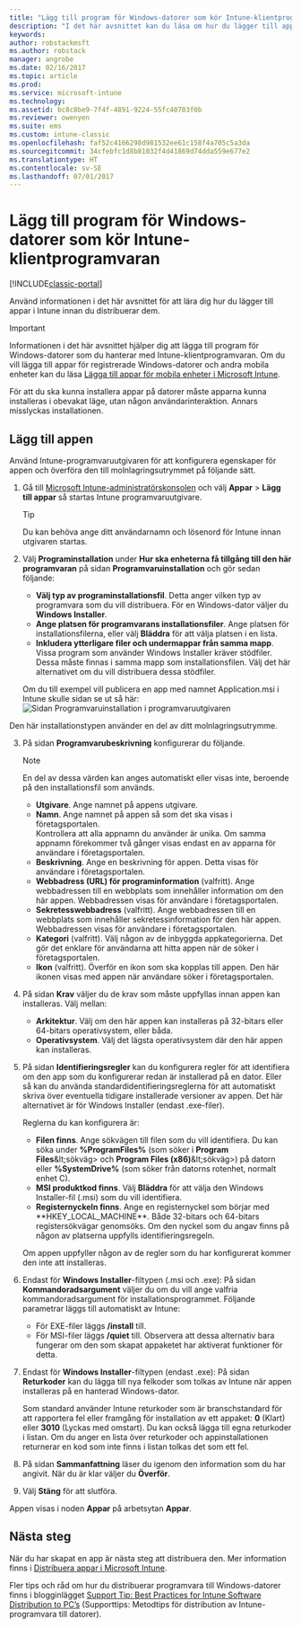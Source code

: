 ```yaml
---
title: "Lägg till program för Windows-datorer som kör Intune-klientprogramvaran"
description: "I det här avsnittet kan du läsa om hur du lägger till appar för Windows-datorer i Intune innan du distribuerar dem."
keywords: 
author: robstackmsft
ms.author: robstack
manager: angrobe
ms.date: 02/16/2017
ms.topic: article
ms.prod: 
ms.service: microsoft-intune
ms.technology: 
ms.assetid: bc8c8be9-7f4f-4891-9224-55fc40703f0b
ms.reviewer: owenyen
ms.suite: ems
ms.custom: intune-classic
ms.openlocfilehash: faf52c4166298d981532ee61c158f4a705c5a3da
ms.sourcegitcommit: 34cfebfc1d8b81032f4d41869d74dda559e677e2
ms.translationtype: HT
ms.contentlocale: sv-SE
ms.lasthandoff: 07/01/2017
---
```

# <a name="add-apps-for-windows-pcs-that-run-the-intune-software-client"></a>Lägg till program för Windows-datorer som kör Intune-klientprogramvaran

[!INCLUDE[classic-portal](../includes/classic-portal.md)]

Använd informationen i det här avsnittet för att lära dig hur du lägger till appar i Intune innan du distribuerar dem.

> [!IMPORTANT]
> Informationen i det här avsnittet hjälper dig att lägga till program för Windows-datorer som du hanterar med Intune-klientprogramvaran. Om du vill lägga till appar för registrerade Windows-datorer och andra mobila enheter kan du läsa [Lägga till appar för mobila enheter i Microsoft Intune](add-apps-for-mobile-devices-in-microsoft-intune.md).

För att du ska kunna installera appar på datorer måste apparna kunna installeras i obevakat läge, utan någon användarinteraktion. Annars misslyckas installationen.


## <a name="add-the-app"></a>Lägg till appen
Använd Intune-programvaruutgivaren för att konfigurera egenskaper för appen och överföra den till molnlagringsutrymmet på följande sätt.

1.  Gå till [Microsoft Intune-administratörskonsolen](https://manage.microsoft.com) och välj **Appar** &gt; **Lägg till appar** så startas Intune programvaruutgivare.

    > [!TIP]
    > Du kan behöva ange ditt användarnamn och lösenord för Intune innan utgivaren startas.

2.  Välj **Programinstallation** under **Hur ska enheterna få tillgång till den här programvaran** på sidan **Programvaruinstallation** och gör sedan följande:

    - **Välj typ av programinstallationsfil**. Detta anger vilken typ av programvara som du vill distribuera. För en Windows-dator väljer du **Windows Installer**.
    - **Ange platsen för programvarans installationsfiler**. Ange platsen för installationsfilerna, eller välj **Bläddra** för att välja platsen i en lista.
    - **Inkludera ytterligare filer och undermappar från samma mapp**. Vissa program som använder Windows Installer kräver stödfiler. Dessa måste finnas i samma mapp som installationsfilen. Välj det här alternativet om du vill distribuera dessa stödfiler.

    Om du till exempel vill publicera en app med namnet Application.msi i Intune skulle sidan se ut så här: ![Sidan Programvaruinstallation i programvaruutgivaren](./media/publisher-for-pc.png)

   Den här installationstypen använder en del av ditt molnlagringsutrymme.

3.  På sidan **Programvarubeskrivning** konfigurerar du följande.

    > [!NOTE]
    > En del av dessa värden kan anges automatiskt eller visas inte, beroende på den installationsfil som används.

    - **Utgivare**. Ange namnet på appens utgivare.
    - **Namn**. Ange namnet på appen så som det ska visas i företagsportalen.<br />Kontrollera att alla appnamn du använder är unika. Om samma appnamn förekommer två gånger visas endast en av apparna för användare i företagsportalen.
    - **Beskrivning**. Ange en beskrivning för appen. Detta visas för användare i företagsportalen.
    - **Webbadress (URL) för programinformation** (valfritt). Ange webbadressen till en webbplats som innehåller information om den här appen. Webbadressen visas för användare i företagsportalen.
    - **Sekretesswebbadress** (valfritt). Ange webbadressen till en webbplats som innehåller sekretessinformation för den här appen. Webbadressen visas för användare i företagsportalen.
    - **Kategori** (valfritt). Välj någon av de inbyggda appkategorierna. Det gör det enklare för användarna att hitta appen när de söker i företagsportalen.
    - **Ikon** (valfritt). Överför en ikon som ska kopplas till appen. Den här ikonen visas med appen när användare söker i företagsportalen.

4.  På sidan **Krav** väljer du de krav som måste uppfyllas innan appen kan installeras. Välj mellan:

    - **Arkitektur**. Välj om den här appen kan installeras på 32-bitars eller 64-bitars operativsystem, eller båda.
    - **Operativsystem**. Välj det lägsta operativsystem där den här appen kan installeras.

5.  På sidan **Identifieringsregler** kan du konfigurera regler för att identifiera om den app som du konfigurerar redan är installerad på en dator. Eller så kan du använda standardidentifieringsreglerna för att automatiskt skriva över eventuella tidigare installerade versioner av appen. Det här alternativet är för Windows Installer (endast .exe-filer).

    Reglerna du kan konfigurera är:
    - **Filen finns**. Ange sökvägen till filen som du vill identifiera. Du kan söka under **%ProgramFiles%** (som söker i **Program Files**\&lt;sökväg&gt; och **Program Files (x86)**\&lt;sökväg&gt;) på datorn eller **%SystemDrive%** (som söker från datorns rotenhet, normalt enhet C).
    - **MSI produktkod finns**. Välj **Bläddra** för att välja den Windows Installer-fil (.msi) som du vill identifiera.
    - **Registernyckeln finns**. Ange en registernyckel som börjar med **HKEY_LOCAL_MACHINE\**. Både 32-bitars och 64-bitars registersökvägar genomsöks. Om den nyckel som du angav finns på någon av platserna uppfylls identifieringsregeln.

    Om appen uppfyller någon av de regler som du har konfigurerat kommer den inte att installeras.

6.  Endast för **Windows Installer**-filtypen (.msi och .exe): På sidan **Kommandoradsargument** väljer du om du vill ange valfria kommandoradsargument för installationsprogrammet.
    Följande parametrar läggs till automatiskt av Intune:
    - För EXE-filer läggs **/install** till.
    - För MSI-filer läggs **/quiet** till.
    Observera att dessa alternativ bara fungerar om den som skapat appaketet har aktiverat funktioner för detta.

7.  Endast för **Windows Installer**-filtypen (endast .exe): På sidan **Returkoder** kan du lägga till nya felkoder som tolkas av Intune när appen installeras på en hanterad Windows-dator.

    Som standard använder Intune returkoder som är branschstandard för att rapportera fel eller framgång för installation av ett appaket: **0** (Klart) eller **3010** (Lyckas med omstart). Du kan också lägga till egna returkoder i listan. Om du anger en lista över returkoder och appinstallationen returnerar en kod som inte finns i listan tolkas det som ett fel.

8.  På sidan **Sammanfattning** läser du igenom den information som du har angivit. När du är klar väljer du **Överför**.

9. Välj **Stäng** för att slutföra.

Appen visas i noden **Appar** på arbetsytan **Appar**.

## <a name="next-steps"></a>Nästa steg

När du har skapat en app är nästa steg att distribuera den. Mer information finns i [Distribuera appar i Microsoft Intune](deploy-apps.md).

Fler tips och råd om hur du distribuerar programvara till Windows-datorer finns i blogginlägget [Support Tip: Best Practices for Intune Software Distribution to PC’s](https://blogs.technet.microsoft.com/intunesupport/2016/06/13/support-tip-best-practices-for-intune-software-distribution-to-pcs/) (Supporttips: Metodtips för distribution av Intune-programvara till datorer).
